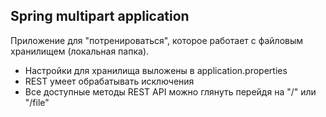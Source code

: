 ## **Spring multipart application**

Приложение для "потренироваться", которое работает с файловым хранилищем (локальная папка).


* Настройки для хранилища выложены в application.properties
* REST умеет обрабатывать исключения
* Все доступные методы REST API можно глянуть перейдя на "/" или "/file"
